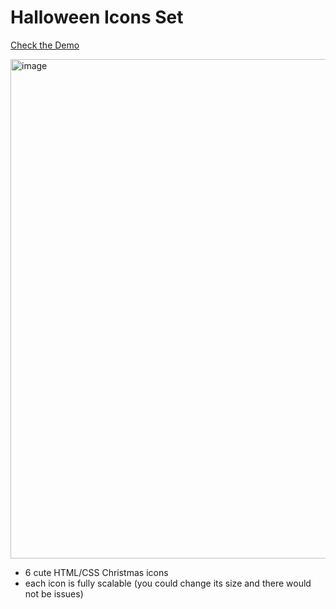 # Halloween Icons Set

[Check the Demo](https://codepen.io/nat-davydova/full/zYeRgMq)

<img width="799" alt="image" src="https://github.com/nat-davydova/halloween-icons/assets/52240221/04f5a4e5-f970-4f46-9b78-ac618ff2b04c">

- 6 cute HTML/CSS Christmas icons
- each icon is fully scalable (you could change its size and there would not be issues)
